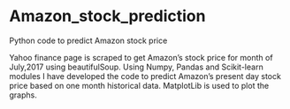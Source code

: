 # Amazon_stock_prediction
Python code to predict Amazon stock price


Yahoo finance page is scraped to get Amazon’s stock price for month of July,2017 using beautifulSoup. Using Numpy, Pandas and Scikit-learn modules I have developed the code to predict Amazon’s present day stock price based on one month historical data. MatplotLib is used to plot the graphs.
